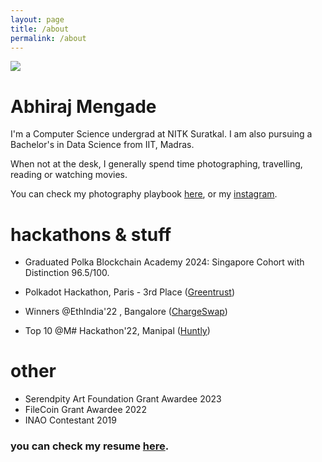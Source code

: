 ```yaml
---
layout: page
title: /about
permalink: /about
---
```


<img src="../assets/img/self.jpeg"/>

# Abhiraj Mengade

I'm a Computer Science undergrad at NITK Suratkal. I am also pursuing a Bachelor's in Data Science from IIT, Madras.

When not at the desk, I generally spend time photographing, travelling, reading or watching movies.

You can check my photography playbook <a href="https://www.playbook.com/riyuportfolio/d3Gk6hy14dEeS9z4XvJ1qqyu">here</a>, or my <a href="https://www.instagram.com/pixels_and_bits/">instagram</a>.


# hackathons & stuff

- Graduated Polka Blockchain Academy 2024: Singapore Cohort with Distinction 96.5/100.

- Polkadot Hackathon, Paris - 3rd Place (<a href="https://github.com/abhiraj-mengade/GreenTrust">Greentrust</a>)

- Winners @EthIndia'22 , Bangalore (<a href="https://devfolio.co/projects/chargeswap-3527">ChargeSwap</a>) 

- Top 10 @M# Hackathon'22, Manipal (<a href="https://github.com/Team-Huntly/Huntly">Huntly</a>)

# other
- Serendpity Art Foundation Grant Awardee 2023
- FileCoin Grant Awardee 2022
- INAO Contestant 2019

### you can check my resume <a href="https://drive.google.com/file/d/15KrxFbAdso1hMbY9Wd6vFQbwhM6DHWoq/view?usp=drive_link">here</a>.
